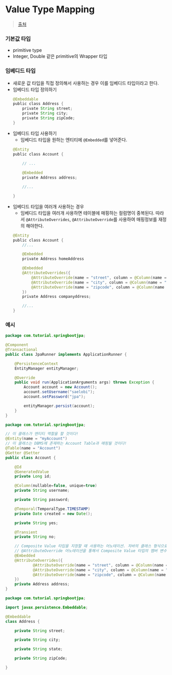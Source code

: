 # Value Type Mapping

> [출처](https://engkimbs.tistory.com/814?category=772527)

### 기본값 타입

- primitive type
- Integer, Double 같은 primitive의 Wrapper 타입

### 임베디드 타입

- 새로운 값 타입을 직접 정의해서 사용하는 경우 이를 임베디드 타입이라고 한다.
- 임베디드 타입 정의하기
    ```java
    @Embeddable
    public​ ​class​ ​Address​ {
        ​private​ String street;
        ​private​ String city;
        ​private​ String zipCode;
    }
    ```
- 임베디드 타입 사용하기
    - 임베디드 타입을 원하는 엔티티에 `@Embedded`를 넣어준다.
    ```java
    @Entity
    public​ ​class​ ​Account​ {
        
        // ...

        ​@Embedded
        ​private​ Address address;

        ​//...

    }
    ```
- 임베디드 타입을 여러개 사용하는 경우
    - 임베디드 타입을 여러개 사용하면 테이블에 매핑하는 컬럼명이 중복된다. 따라서 `@AttributeOverrides`, `@AttributeOverride`를 사용하여 매핑정보를 재정의 해야한다.
    ```java
    @Entity
    public​ ​class​ ​Account​ {
        ​//...

        ​@Embedded
        ​private​ Address homeAddress

        ​@Embedded
        ​@AttributeOverrides​({
            ​@AttributeOverride​(name = ​"street"​, column = ​@Column​(name = "company_street"​))
            ​@AttributeOverride​(name = ​"city"​, column = ​@Column​(name = "company_city"​))
            ​@AttributeOverride​(name = ​"zipcode"​, column = ​@Column​(name = ​"company_zipcode"​))
        })
        ​private​ Address companyddress;

        ​//...
    }
    ```

### 예시


```java
package com.tutorial.springbootjpa;

@Component
@Transactional
public class JpaRunner implements ApplicationRunner {

    @PersistenceContext
    EntityManager entityManager;

    @Override
    public void run(ApplicationArguments args) throws Exception {
        Account account = new Account();
        account.setUsername("saelobi");
        account.setPassword("jpa");

        entityManager.persist(account);
    }
}
```

```java
package com.tutorial.springbootjpa;

// 이 클래스가 엔티티 역할을 할 것이다!
@Entity(name = "myAccount")
// 이 클래스는 DBMS에 존재하는 Account Table과 매핑될 것이다!
@Table(name = "Account")
@Getter @Setter
public class Account {

    @Id
    @GeneratedValue
    private Long id;

    @Column(nullable=false, unique=true)
    private String username;

    private String password;

    @Temporal(TemporalType.TIMESTAMP)
    private Date created = new Date();

    private String yes;

    @Transient
    private String no;

    // Composite Value 타입을 지정할 때 사용하는 어노테이션. 자바의 클래스 형식으로 작성할 수 있음
    // @AttributeOverride 어노테이션을 통해서 Composite Value 타입의 멤버 변수를 테이블의 어떤 컬럼과 매칭할 지 커스터마이징할 수 있습니다.
    @Embedded
    @AttributeOverrides({
            ​@AttributeOverride​(name = ​"street"​, column = ​@Column​(name = "company_street"​))
            ​@AttributeOverride​(name = ​"city"​, column = ​@Column​(name = "company_city"​))
            ​@AttributeOverride​(name = ​"zipcode"​, column = ​@Column​(name = ​"company_zipcode"​))
    })
    private Address address;
}
```

```java
package com.tutorial.springbootjpa;

import javax.persistence.Embeddable;

@Embeddable
class Address {

    private String street;

    private String city;

    private String state;

    private String zipCode;

}
```